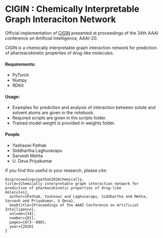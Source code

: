 # CIGIN : Chemically Interpretable Graph Interaciton Network 
Official implementation of [CIGIN](https://www.aaai.org/ojs/index.php/AAAI/article/view/5433/) presented at proceedings of the 34th AAAI conference on Artificial Intelligence, AAAI-20.


CIGIN is a chemically interpretable graph interaction network for prediction of pharmacokinetic properties of drug-like molecules.

#### Requirements:
- PyTorch
- Numpy 
- RDKit

#### Usage:
- Examples for prediction and analysis of interaction between solute and solvent atoms are given in the notebook. 
- Required scripts are given in the scripts folder.
- Trained model weight is provided in weights folder.

#### People
- Yashaswi Pathak
- Siddhartha Laghuvarapu
- Sarvesh Mehta
- U. Deva Priyakumar


If you find this  useful in your research, please cite:


	@inproceedings{pathak2020chemically,
  	title={Chemically interpretable graph interaction network for prediction of pharmacokinetic properties of drug-like 		  molecules},
	  author={Pathak, Yashaswi and Laghuvarapu, Siddhartha and Mehta, Sarvesh and Priyakumar, U Deva},
	  booktitle={Proceedings of the AAAI Conference on Artificial Intelligence},
	  volume={34},
	  number={01},
	  pages={873--880},
	  year={2020}
	}


